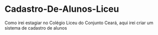 # Cadastro-De-Alunos-Liceu
 Como irei estagiar no Colégio Liceu do Conjunto Ceará, aqui irei criar um sistema de cadastro de alunos
